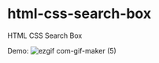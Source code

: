 # html-css-search-box
HTML CSS Search Box

Demo: ![ezgif com-gif-maker (5)](https://user-images.githubusercontent.com/97748602/171215353-fcd3c013-acfb-4df5-857d-bbe8730ccba4.gif)
